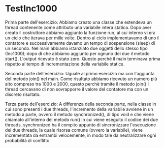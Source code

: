 # TestInc1000
Prima parte dell'esercizio:
Abbiamo creato una classe che estendeva un thread contenente come attributo una variabile intera statica.
Dopo aver creato il costruttore abbiamo aggiunto la funzione run, al cui interno vi era un ciclo che iterava per mille volte.
Dentro al ciclo implementavamo di uno il contatore e successivamente davamo un tempo di sospensione (sleep) di un secondo.
Nel main abbiamo istanziato due oggetti dello stesso tipo (Inc1000); dopo di che abbiamo aggiunto per ognuno dei due il metodo start().
L'output ricevuto è stato zero.
Questo perchè il main terminava prima rispetto al tempo di incrementazione della variabile statica.

Seconda parte dell'esercizio:
Uguale al primo esercizio ma con l'aggiunta del metodo join() nel main.
Come risultato abbiamo ricevuto un numero più alto compreso tra 1000 e 2000, questo perchè tramite il metodo join() i thread cercavano di non sovrapporre il valore del contatore ma con un discreto risultato.

Terza parte dell'esercizio:
A differenza della seconda parte, nella classe in cui sono presenti i due threads, l'incremento della variabile avviene in un metodo a parte, ovvero il metodo synchronized(), di tipo void e che viene chiamato all'interno del metodo run() in cui viene eseguito il codice dei due threads. synchronized ha il compito appunto di sincronizzare l'esecuzione dei due threads, la quale risorsa comune (ovvero la variabile), viene incrementata da entrambi velocemente, in modo tale da neutralizzare ogni probabilità di conflitto.
